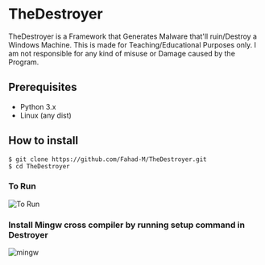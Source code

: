 # TheDestroyer
TheDestroyer is a Framework that Generates Malware that'll ruin/Destroy a Windows Machine. This is made for Teaching/Educational Purposes only. I am not responsible for any kind of misuse or Damage caused by the Program. 

## Prerequisites
- Python 3.x
- Linux (any dist)

## How to install
```
$ git clone https://github.com/Fahad-M/TheDestroyer.git
$ cd TheDestroyer
```

### To Run
![To Run](https://i.imgur.com/ykPrIGU.gif)

### Install Mingw cross compiler by running setup command in Destroyer
![mingw](https://i.imgur.com/fkeDG5O.gif)

